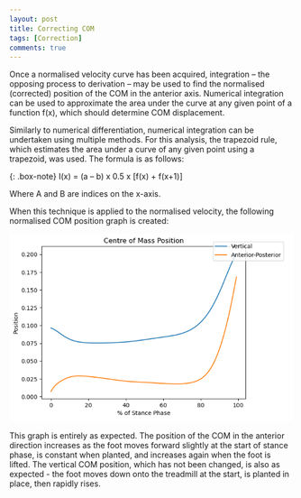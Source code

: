 ```yaml
---
layout: post
title: Correcting COM
tags: [Correction]
comments: true
---
```


Once a normalised velocity curve has been acquired, integration – the opposing process to derivation – may be used to find the normalised (corrected) position of the COM in the anterior axis. Numerical integration can be used to approximate the area under the curve at any given point of a function f(x), which should determine COM displacement. 

Similarly to numerical differentiation, numerical integration can be undertaken using multiple methods. For this analysis, the trapezoid rule, which estimates the area under a curve of any given point using a trapezoid, was used. The formula is as follows:

{: .box-note}
I(x) = (a – b) x 0.5 x [f(x) + f(x+1)]

Where A and B are indices on the x-axis. 

When this technique is applied to the normalised velocity, the following normalised COM position graph is created:

![Normalised COM](/assets/img/StaticCOM.PNG)

This graph is entirely as expected. The position of the COM in the anterior direction increases as the foot moves forward slightly at the start of stance phase, is constant when planted, and increases again when the foot is lifted. The vertical COM position, which has not been changed, is also as expected - the foot moves down onto the treadmill at the start, is planted in place, then rapidly rises. 
